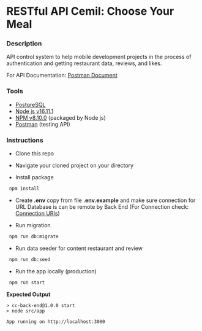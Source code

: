 # RESTful API Cemil: Choose Your Meal

### Description
API control system to help mobile development projects in the process of authentication and getting restaurant data, reviews, and likes.

For API Documentation: [Postman Document](https://documenter.getpostman.com/view/21194253/Uz5CKxWc)

### Tools
* [PostgreSQL](https://www.postgresql.org/)
* [Node js v16.11.1](https://nodejs.org/)
* [NPM v8.10.0](https://www.npmjs.com/) (packaged by Node js)
* [Postman](https://www.postman.com/) (testing API)


### Instructions

* Clone this repo

* Navigate your cloned project on your directory

* Install package

```bash
 npm install
```

* Create **.env** copy from file **.env.example** and make sure connection for URL Database is can be remote by Back End (For Connection check: [Connection URIs](https://www.postgresql.org/docs/current/libpq-connect.html#LIBPQ-CONNSTRING))

* Run migration

```bash
 npm run db:migrate
```

* Run data seeder for content restaurant and review

```bash
 npm run db:seed
```

* Run the app locally (production)

```bash
 npm run start
```

**Expected Output**

```console
> cc-back-end@1.0.0 start
> node src/app

App running on http://localhost:3000
```